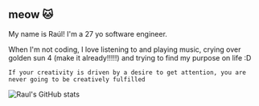 ## meow 🐱

My name is Raúl! I'm a 27 yo software engineer.

When I'm not coding, I love listening to and playing music, crying over golden sun 4 (make it already!!!!!) and trying to find my purpose on life :D

    If your creativity is driven by a desire to get attention, you are never going to be creatively fulfilled 

![Raul's GitHub stats](https://github-readme-stats.vercel.app/api?username=lRaulMN7&show_icons=true&theme=monokai)
